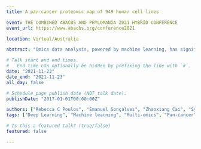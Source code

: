 ```yaml
---
title: A pan-cancer proteomic map of 949 human cell lines

event: THE COMBINED ABACBS AND PHYLOMANIA 2021 HYBRID CONFERENCE
event_url: https://www.abacbs.org/conference2021

location: Virtual/Australia

abstract: "Omics data analysis, powered by machine learning, has significantly improved cancer diagnosis and prognosis. However, most machine learning methods consider each gene as an independent feature, failing to integrate experimentally-acquired gene regulation and pathway information. The benefit of utilising this information increases in the era of multi-omics, because gene regulation is the key mechanism that links different omic layers together. Here, we present an interpretable deep learning model, DeepPathNet, which uses cancer-specific pathway information for both single and multi-omics data analysis. DeePathNet leverages the cutting-edge deep learning technique, Transformer, which is derived from the field of natural language processing, to model complex interactions between pathways from omics data. The computation of self-attention in the Transformer module allows DeePathNet to learn the encoding of pathways to achieve superior predictive performance and interpretability. Techniques such as drop out layers are also integrated into DeePathNet to maximise its generalisability for unseen data. Moreover, DeePathNet supports any number of omics layers and can handle missing values. Using multiple evaluation metrics, we demonstrate that DeePathNet robustly outperforms traditional methods for predicting drug response and cancer type on four publicly available datasets, namely COSMIC Cell Lines, Genomics of Drug Sensitivity in Cancer (GDSC), Cancer Cell Line Encyclopedia (CCLE) and Cancer Therapeutics Response Portal (CTRP). DeePathNet also provides reliable model interpretation, potentially enabling biomarker discoveries at the pathway level. Using the Transformer, DeePathNet is the first method that supports multi-omics data analysis, integrates cancer pathway knowledge into modelling, and provides pathway-level model explanation."

# Talk start and end times.
#   End time can optionally be hidden by prefixing the line with `#`.
date: "2021-11-23"
date_end: "2021-11-23"
all_day: false

# Schedule page publish date (NOT talk date).
publishDate: "2017-01-01T00:00:00Z"

authors: ["Rebecca C Poulos", "Emanuel Gonçalves", "Zhaoxiang Cai", "Syd Barthorpe", "Srikanth S Manda", "Natasha Lucas", "Alexandra Beck", "Daniel Bucio-Noble", "Michael Dausmann", "Caitlin Hall", "Michael Hecker", "Jennifer Koh", "Sadia Mahboob", "Iman Mali", "James Morris", "Laura Richardson", "Akila J Seneviratne", "Erin Sykes", "Frances Thomas", "Sara Valentini", "Steven G Williams", "Yangxiu Wu", "Dylan Xavier", "Karen L MacKenzie", "Peter G Hains", "Brett Tully", "Phillip J Robinson", "Qing Zhong", "Mathew J Garnett", "Roger R Reddel"]
tags: ["Deep Learning", "Machine learning", "Multi-omics", "Pan-cancer", "Drug response", "CRISPR-Cas9"]

# Is this a featured talk? (true/false)
featured: false

---
```

